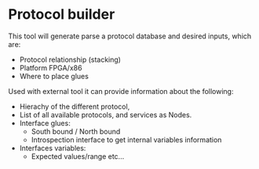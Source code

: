 # Protocol builder

This tool will generate parse a protocol database and desired inputs, which are:

 * Protocol relationship (stacking)
 * Platform FPGA/x86
 * Where to place glues

Used with external tool it can provide information about the following:

 * Hierachy of the different protocol,
 * List of all available protocols, and services as Nodes.
 * Interface glues:
   * South bound / North bound
   * Introspection interface to get internal variables information
 * Interfaces variables:
   * Expected values/range etc...
